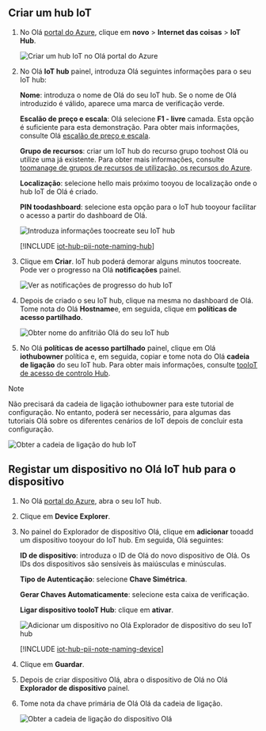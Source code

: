 ## <a name="create-an-iot-hub"></a>Criar um hub IoT

1. No Olá [portal do Azure](https://portal.azure.com/), clique em **novo** > **Internet das coisas** > **IoT Hub**.

   ![Criar um hub IoT no Olá portal do Azure](../articles/iot-hub/media/iot-hub-create-hub-and-device/1_create-azure-iot-hub-portal.png)
2. No Olá **IoT hub** painel, introduza Olá seguintes informações para o seu IoT hub:

     **Nome**: introduza o nome de Olá do seu IoT hub. Se o nome de Olá introduzido é válido, aparece uma marca de verificação verde.

     **Escalão de preço e escala**: Olá selecione **F1 - livre** camada. Esta opção é suficiente para esta demonstração. Para obter mais informações, consulte Olá [escalão de preço e escala](https://azure.microsoft.com/pricing/details/iot-hub/).

     **Grupo de recursos**: criar um IoT hub do recurso grupo toohost Olá ou utilize uma já existente. Para obter mais informações, consulte [toomanage de grupos de recursos de utilização, os recursos do Azure](../articles/azure-resource-manager/resource-group-portal.md).

     **Localização**: selecione hello mais próximo tooyou de localização onde o hub IoT de Olá é criado.

     **PIN toodashboard**: selecione esta opção para o IoT hub tooyour facilitar o acesso a partir do dashboard de Olá.

   ![Introduza informações toocreate seu IoT hub](../articles/iot-hub/media/iot-hub-create-hub-and-device/2_fill-in-fields-for-azure-iot-hub-portal.png)

   [!INCLUDE [iot-hub-pii-note-naming-hub](iot-hub-pii-note-naming-hub.md)]

3. Clique em **Criar**. IoT hub poderá demorar alguns minutos toocreate. Pode ver o progresso na Olá **notificações** painel.

   ![Ver as notificações de progresso do hub IoT](../articles/iot-hub/media/iot-hub-create-hub-and-device/3_notification-azure-iot-hub-creation-progress-portal.png)

4. Depois de criado o seu IoT hub, clique na mesma no dashboard de Olá. Tome nota do Olá **Hostname**e, em seguida, clique em **políticas de acesso partilhado**.

   ![Obter nome do anfitrião Olá do seu IoT hub](../articles/iot-hub/media/iot-hub-create-hub-and-device/4_get-azure-iot-hub-hostname-portal.png)

5. No Olá **políticas de acesso partilhado** painel, clique em Olá **iothubowner** política e, em seguida, copiar e tome nota do Olá **cadeia de ligação** do seu IoT hub. Para obter mais informações, consulte [tooIoT de acesso de controlo Hub](../articles/iot-hub/iot-hub-devguide-security.md).

> [!NOTE] 
Não precisará da cadeia de ligação iothubowner para este tutorial de configuração. No entanto, poderá ser necessário, para algumas das tutoriais Olá sobre os diferentes cenários de IoT depois de concluir esta configuração.

   ![Obter a cadeia de ligação do hub IoT](../articles/iot-hub/media/iot-hub-create-hub-and-device/5_get-azure-iot-hub-connection-string-portal.png)

## <a name="register-a-device-in-hello-iot-hub-for-your-device"></a>Registar um dispositivo no Olá IoT hub para o dispositivo

1. No Olá [portal do Azure](https://portal.azure.com/), abra o seu IoT hub.

2. Clique em **Device Explorer**.
3. No painel do Explorador de dispositivo Olá, clique em **adicionar** tooadd um dispositivo tooyour do IoT hub. Em seguida, Olá seguintes:

   **ID de dispositivo**: introduza o ID de Olá do novo dispositivo de Olá. Os IDs dos dispositivos são sensíveis às maiúsculas e minúsculas.

   **Tipo de Autenticação**: selecione **Chave Simétrica**.

   **Gerar Chaves Automaticamente**: selecione esta caixa de verificação.

   **Ligar dispositivo tooIoT Hub**: clique em **ativar**.

   ![Adicionar um dispositivo no Olá Explorador de dispositivo do seu IoT hub](../articles/iot-hub/media/iot-hub-create-hub-and-device/6_add-device-in-azure-iot-hub-device-explorer-portal.png)

   [!INCLUDE [iot-hub-pii-note-naming-device](iot-hub-pii-note-naming-device.md)]

4. Clique em **Guardar**.
5. Depois de criar dispositivo Olá, abra o dispositivo de Olá no Olá **Explorador de dispositivo** painel.
6. Tome nota da chave primária de Olá Olá da cadeia de ligação.

   ![Obter a cadeia de ligação do dispositivo Olá](../articles/iot-hub/media/iot-hub-create-hub-and-device/7_get-device-connection-string-in-device-explorer-portal.png)
